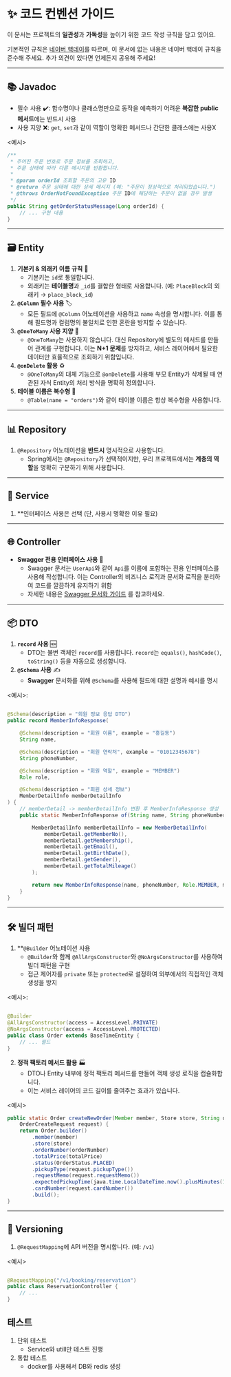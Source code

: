 # ✨ 코드 컨벤션 가이드

이 문서는 프로젝트의 **일관성**과 **가독성**을 높이기 위한 코드 작성 규칙을 담고 있어요.

기본적인 규칙은 [네이버 핵데이](https://naver.github.io/hackday-conventions-java/)를 따르며, 이 문서에 없는 내용은 네이버 핵데이 규칙을 준수해 주세요. 추가 의견이 있다면
언제든지 공유해 주세요\!

-----

## 📚 Javadoc

- 필수 사용 ✔️: 함수명이나 클래스명만으로 동작을 예측하기 어려운 **복잡한 public 메서드**에는 반드시 사용
- 사용 지양 ❌: `get`, `set`과 같이 역할이 명확한 메서드나 간단한 클래스에는 사용X

<예시>

```java
/**
 * 주어진 주문 번호로 주문 정보를 조회하고,
 * 주문 상태에 따라 다른 메시지를 반환합니다.
 *
 * @param orderId 조회할 주문의 고유 ID
 * @return 주문 상태에 대한 상세 메시지 (예: "주문이 정상적으로 처리되었습니다.")
 * @throws OrderNotFoundException 주문 ID에 해당하는 주문이 없을 경우 발생
 */
public String getOrderStatusMessage(Long orderId) {
	// ... 구현 내용
}
```

-----

## 🗃️ Entity

1. **기본키 & 외래키 이름 규칙** 🔑
    * 기본키는 `id`로 통일합니다.
    * 외래키는 **테이블명**과 `_id`를 결합한 형태로 사용합니다. (예: `PlaceBlock`의 외래키 → `place_block_id`)
2. **`@Column` 필수 사용** 🏷️
    * 모든 필드에 `@Column` 어노테이션을 사용하고 `name` 속성을 명시합니다. 이를 통해 필드명과 컬럼명의 불일치로 인한 혼란을 방지할 수 있습니다.
3. **`@OneToMany` 사용 지양** 🚫
    * `@OneToMany`는 사용하지 않습니다. 대신 Repository에 별도의 메서드를 만들어 관계를 구현합니다. 이는 **N+1 문제**를 방지하고, 서비스 레이어에서 필요한 데이터만 효율적으로 조회하기
      위함입니다.
4. **`@onDelete` 활용** ♻️
    * `@OneToMany`의 대체 기능으로 `@onDelete`를 사용해 부모 Entity가 삭제될 때 연관된 자식 Entity의 처리 방식을 명확히 정의합니다.
5. **테이블 이름은 복수형** 👥
    * `@Table(name = "orders")`와 같이 테이블 이름은 항상 복수형을 사용합니다.

-----

## 📊 Repository

1. `@Repository` 어노테이션을 **반드시** 명시적으로 사용합니다.
    * Spring에서는 `@Repository`가 선택적이지만, 우리 프로젝트에서는 **계층의 역할**을 명확히 구분하기 위해 사용합니다.

-----

## 🧩 Service

1. **인터페이스 사용은 선택 (단, 사용시 명확한 이유 필요)

-----

## 🌐 Controller

- **Swagger 전용 인터페이스 사용** 📝
    - Swagger 문서는 `UserApi`와 같이 `Api`를 이름에 포함하는 전용 인터페이스를 사용해 작성합니다. 이는 Controller의 비즈니스 로직과 문서화 로직을 분리하여 코드를 깔끔하게 유지하기
      위함
    - 자세한
      내용은 [Swagger 문서화 가이드](https://github.com/goorm-8bit/moyeohaeng-backend/wiki/%F0%9F%93%9D-Swagger-%EB%AC%B8%EC%84%9C%ED%99%94-%EA%B0%80%EC%9D%B4%EB%93%9C)
      를 참고하세요.

-----

## 📦 DTO

1. **`record` 사용** 🆕
    - DTO는 불변 객체인 `record`를 사용합니다. `record`는 `equals()`, `hashCode()`, `toString()` 등을 자동으로 생성합니다.
2. **`@Schema` 사용** ✍️
    - **Swagger** 문서화를 위해 `@Schema`를 사용해 필드에 대한 설명과 예시를 명시

<예시>:

```java

@Schema(description = "회원 정보 응답 DTO")
public record MemberInfoResponse(

	@Schema(description = "회원 이름", example = "홍길동")
	String name,

	@Schema(description = "회원 연락처", example = "01012345678")
	String phoneNumber,

	@Schema(description = "회원 역할", example = "MEMBER")
	Role role,

	@Schema(description = "회원 상세 정보")
	MemberDetailInfo memberDetailInfo
) {
	// memberDetail -> memberDetailInfo 변환 후 MemberInfoResponse 생성
	public static MemberInfoResponse of(String name, String phoneNumber, MemberDetail memberDetail) {

		MemberDetailInfo memberDetailInfo = new MemberDetailInfo(
			memberDetail.getMemberNo(),
			memberDetail.getMembership(),
			memberDetail.getEmail(),
			memberDetail.getBirthDate(),
			memberDetail.getGender(),
			memberDetail.getTotalMileage()
		);

		return new MemberInfoResponse(name, phoneNumber, Role.MEMBER, memberDetailInfo);
	}
}
```

-----

## 🛠️ 빌더 패턴

1. **`@Builder` 어노테이션 사용
    - `@Builder`와 함께 `@AllArgsConstructor`와 `@NoArgsConstructor`를 사용하여 빌더 패턴을 구현
    - 접근 제어자를 `private` 또는 `protected`로 설정하여 외부에서의 직접적인 객체 생성을 방지

<예시>:

```java

@Builder
@AllArgsConstructor(access = AccessLevel.PRIVATE)
@NoArgsConstructor(access = AccessLevel.PROTECTED)
public class Order extends BaseTimeEntity {
	// ... 필드
}
```

2. **정적 팩토리 메서드 활용** 🏭
    - DTO나 Entity 내부에 정적 팩토리 메서드를 만들어 객체 생성 로직을 캡슐화합니다.
    - 이는 서비스 레이어의 코드 길이를 줄여주는 효과가 있습니다.

<예시>

```java
public static Order createNewOrder(Member member, Store store, String orderNumber, Long totalPrice,
	OrderCreateRequest request) {
	return Order.builder()
		.member(member)
		.store(store)
		.orderNumber(orderNumber)
		.totalPrice(totalPrice)
		.status(OrderStatus.PLACED)
		.pickupType(request.pickupType())
		.requestMemo(request.requestMemo())
		.expectedPickupTime(java.time.LocalDateTime.now().plusMinutes(10))
		.cardNumber(request.cardNumber())
		.build();
}
```

-----

## 🔢 Versioning

1. `@RequestMapping`에 API 버전을 명시합니다. (예: `/v1`)

<예시>

```java

@RequestMapping("/v1/booking/reservation")
public class ReservationController {
	// ...
}
```

## 테스트

1. 단위 테스트
    - Service와 utill만 테스트 진행
2. 통합 테스트
    - docker를 사용해서 DB와 redis 생성
